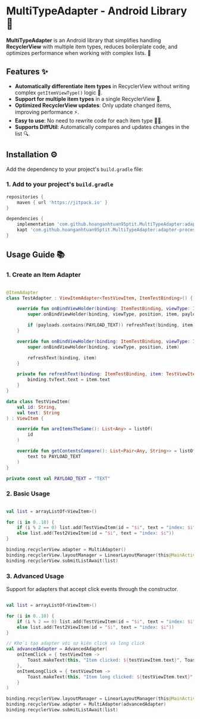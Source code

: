 # MultiTypeAdapter - Android Library 🚀

**MultiTypeAdapter** is an Android library that simplifies handling **RecyclerView** with multiple item types, reduces boilerplate code, and optimizes performance when working with complex lists. 🎉

## Features ✨

- **Automatically differentiate item types** in RecyclerView without writing complex `getItemViewType()` logic 🔄.
- **Support for multiple item types** in a single RecyclerView 📑.
- **Optimized RecyclerView updates**: Only update changed items, improving performance ⚡.
- **Easy to use**: No need to rewrite code for each item type 👨‍💻.
- **Supports DiffUtil**: Automatically compares and updates changes in the list 🔍.

## Installation ⚙️

Add the dependency to your project's `build.gradle` file:

### 1. Add to your project's `build.gradle`

```gradle
repositories {
    maven { url 'https://jitpack.io' }
}
```

```gradle
dependencies {
    implementation 'com.github.hoanganhtuan95ptit.MultiTypeAdapter:adapter:<Last version>' 
    kapt 'com.github.hoanganhtuan95ptit.MultiTypeAdapter:adapter-processor:<Last version>'
}
```

## Usage Guide 📚

### 1. Create an Item Adapter

``` kotlin

@ItemAdapter
class TestAdapter : ViewItemAdapter<TestViewItem, ItemTestBinding>() {

    override fun onBindViewHolder(binding: ItemTestBinding, viewType: Int, position: Int, item: TestViewItem, payloads: MutableList<Any>) {
        super.onBindViewHolder(binding, viewType, position, item, payloads)

        if (payloads.contains(PAYLOAD_TEXT)) refreshText(binding, item)
    }

    override fun onBindViewHolder(binding: ItemTestBinding, viewType: Int, position: Int, item: TestViewItem) {
        super.onBindViewHolder(binding, viewType, position, item)

        refreshText(binding, item)
    }

    private fun refreshText(binding: ItemTestBinding, item: TestViewItem) {
        binding.tvText.text = item.text
    }
}

data class TestViewItem(
    val id: String,
    val text: String
) : ViewItem {

    override fun areItemsTheSame(): List<Any> = listOf(
        id
    )

    override fun getContentsCompare(): List<Pair<Any, String>> = listOf(
        text to PAYLOAD_TEXT
    )
}

private const val PAYLOAD_TEXT = "TEXT"
```

### 2. Basic Usage
```kotlin

val list = arrayListOf<ViewItem>()

for (i in 0..10) {
    if (i % 2 == 0) list.add(TestViewItem(id = "$i", text = "index: $i"))
    else list.add(Test2ViewItem(id = "$i", text = "index: $i"))
}

binding.recyclerView.adapter = MultiAdapter()
binding.recyclerView.layoutManager = LinearLayoutManager(this@MainActivity)
binding.recyclerView.submitListAwait(list)
```
### 3. Advanced Usage

Support for adapters that accept click events through the constructor.
```kotlin

val list = arrayListOf<ViewItem>()

for (i in 0..10) {
    if (i % 2 == 0) list.add(TestViewItem(id = "$i", text = "index: $i"))
    else list.add(Test2ViewItem(id = "$i", text = "index: $i"))
}

// Khởi tạo adapter với sự kiện click và long click
val advancedAdapter = AdvancedAdapter(
    onItemClick = { testViewItem ->
        Toast.makeText(this, "Item clicked: ${testViewItem.text}", Toast.LENGTH_SHORT).show() 
    },
    onItemLongClick = { testViewItem ->
        Toast.makeText(this, "Item long clicked: ${testViewItem.text}", Toast.LENGTH_SHORT).show()
    }
)

binding.recyclerView.layoutManager = LinearLayoutManager(this@MainActivity)
binding.recyclerView.adapter = MultiAdapter(advancedAdapter)
binding.recyclerView.submitListAwait(list)
```
